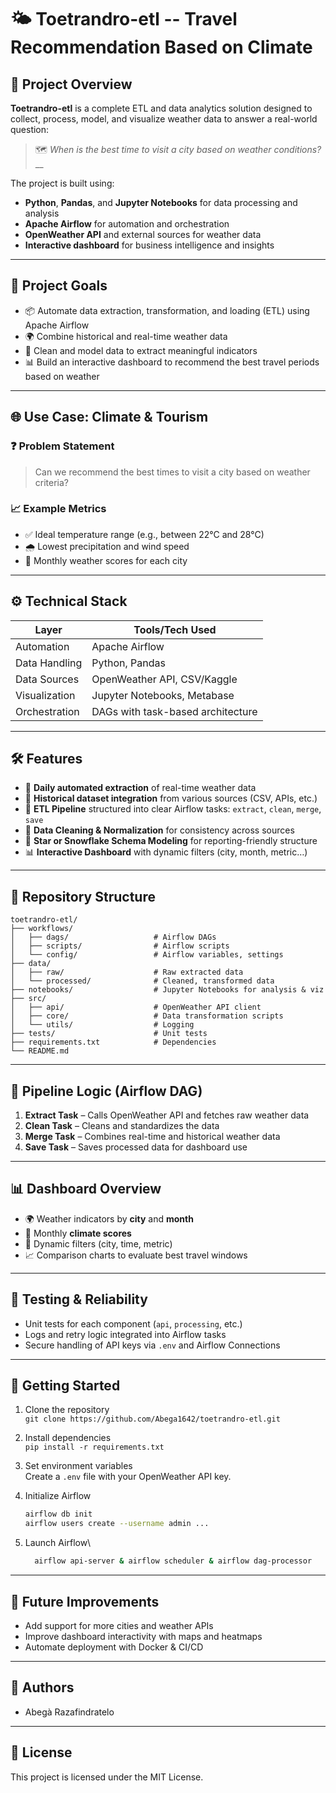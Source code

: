 # 🌤️ Toetrandro-etl -- Travel Recommendation Based on Climate

## 🧭 Project Overview

**Toetrandro-etl** is a complete ETL and data analytics solution designed to
collect, process, model, and visualize weather data to answer a real-world
question:

> 🗺️ *When is the best time to visit a city based on weather conditions?*__

The project is built using:

- **Python**, **Pandas**, and **Jupyter Notebooks** for data processing and
  analysis
- **Apache Airflow** for automation and orchestration
- **OpenWeather API** and external sources for weather data
- **Interactive dashboard** for business intelligence and insights

---

## 🎯 Project Goals

- 📦 Automate data extraction, transformation, and loading (ETL) using Apache 
  Airflow
- 🌍 Combine historical and real-time weather data
- 🧼 Clean and model data to extract meaningful indicators
- 📊 Build an interactive dashboard to recommend the best travel periods based 
  on weather

---

## 🌐 Use Case: Climate & Tourism

### ❓ Problem Statement

> Can we recommend the best times to visit a city based on weather criteria?

### 📈 Example Metrics

- ✅ Ideal temperature range (e.g., between 22°C and 28°C)
- 🌧️ Lowest precipitation and wind speed
- 📅 Monthly weather scores for each city

---

## ⚙️ Technical Stack

| Layer         | Tools/Tech Used                   |
| ------------- |-----------------------------------|
| Automation    | Apache Airflow                    |
| Data Handling | Python, Pandas                    |
| Data Sources  | OpenWeather API, CSV/Kaggle       |
| Visualization | Jupyter Notebooks, Metabase       |
| Orchestration | DAGs with task-based architecture |

---

## 🛠️ Features

- 📡 **Daily automated extraction** of real-time weather data
- 📂 **Historical dataset integration** from various sources (CSV, APIs, etc.)
- 🔄 **ETL Pipeline** structured into clear Airflow tasks: `extract`, `clean`, 
  `merge`, `save`
- 🧽 **Data Cleaning & Normalization** for consistency across sources
- 🌟 **Star or Snowflake Schema Modeling** for reporting-friendly structure
- 📊 **Interactive Dashboard** with dynamic filters (city, month, metric…)

---

## 📁 Repository Structure

```
toetrandro-etl/
├── workflows/
│   ├── dags/                   # Airflow DAGs
│   ├── scripts/                # Airflow scripts                  
│   └── config/                 # Airflow variables, settings
├── data/
│   ├── raw/                    # Raw extracted data
│   └── processed/              # Cleaned, transformed data
├── notebooks/                  # Jupyter Notebooks for analysis & viz
├── src/
│   ├── api/                    # OpenWeather API client
│   ├── core/                   # Data transformation scripts
│   └── utils/                  # Logging
├── tests/                      # Unit tests
├── requirements.txt            # Dependencies
└── README.md
```

---

## 🔁 Pipeline Logic (Airflow DAG)

1. **Extract Task** – Calls OpenWeather API and fetches raw weather data
2. **Clean Task** – Cleans and standardizes the data
3. **Merge Task** – Combines real-time and historical weather data
4. **Save Task** – Saves processed data for dashboard use

---

## 📊 Dashboard Overview

- 🌍 Weather indicators by **city** and **month**
- 📅 Monthly **climate scores**
- 🔄 Dynamic filters (city, time, metric)
- 📈 Comparison charts to evaluate best travel windows

---

## 🧪 Testing & Reliability

- Unit tests for each component (`api`, `processing`, etc.)
- Logs and retry logic integrated into Airflow tasks
- Secure handling of API keys via `.env` and Airflow Connections

---

## 🚀 Getting Started

1. Clone the repository\
   `git clone https://github.com/Abega1642/toetrandro-etl.git`

2. Install dependencies\
   `pip install -r requirements.txt`

3. Set environment variables\
   Create a `.env` file with your OpenWeather API key.

4. Initialize Airflow
   ```bash
   airflow db init
   airflow users create --username admin ...
   ```

5. Launch Airflow\
   
   ```bash
     airflow api-server & airflow scheduler & airflow dag-processor
   ```

---

## 📌 Future Improvements

- Add support for more cities and weather APIs
- Improve dashboard interactivity with maps and heatmaps
- Automate deployment with Docker & CI/CD

---

## 👥 Authors

- Abegà Razafindratelo

---

## 📄 License

This project is licensed under the MIT License.
